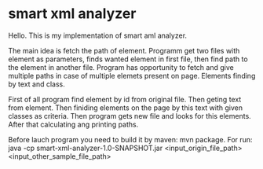# smart xml analyzer
Hello.
This is my implementation of smart aml analyzer.

The main idea is fetch the path of element.
Programm get two files with element as parameters, finds wanted element in first file, then find path to the element in another file.
Program has opportunity to fetch and give multiple paths in case of multiple elemets present on page.
Elements finding by text and class.

First of all program find element by id from original file.
Then geting text from element.
Then finiding elements on the page by this text with given classes as criteria. 
Then program gets new file and looks for this elements.
After that calculating ang printing paths.

Before lauch program you need to build it by maven: mvn package.
For run: java -cp smart-xml-analyzer-1.0-SNAPSHOT.jar <input_origin_file_path> <input_other_sample_file_path>
